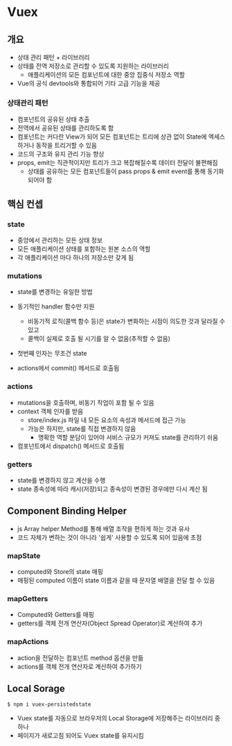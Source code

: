 # Vuex

## 개요

- 상태 관리 패턴 + 라이브러리
- 상태를 전역 저장소로 관리할 수 있도록 지원하는 라이브러리
  - 애플리케이션의 모든 컴포넌트에 대한 중앙 집중식 저장소 역할
- Vue의 공식 devtools와 통합되어 기타 고급 기능을 제공



### 상태관리 패턴

- 컴포넌트의 공유된 상태 추출
- 전역에서 공유된 상태를 관리하도록 함
- 컴포넌트는 커다란 View가 되어 모든 컴포넌트는 트리에 상관 없이 State에 엑세스 하거나 동작을 트리거할 수 있음
- 코드의 구조와 유지 관리 기능 향상
- props, emit는 직관적이지만 트리가 크고 복잡해질수록 데이터 전달이 불편해짐
  - 상태를 공유하는 모든 컴포넌트들이 pass props & emit event를 통해 동기화되어야 함



## 핵심 컨셉

### state

- 중앙에서 관리하는 모든 상태 정보
- 모든 애플리케이션 상태를 포함하는 원본 소스의 역할
- 각 애플리케이션 마다 하나의 저장소만 갖게 됨



### mutations

- state를 변경하는 유일한 방법
- 동기적인 handler 함수만 지원
  - 비동기적 로직(콜백 함수 등)은 state가 변화하는 시점이 의도한 것과 달라질 수 있고
  - 콜백이 실제로 호출 될 시기를 알 수 없음(추적할 수 없음)

- 첫번째 인자는 무조건 state
- actions에서 commit() 메서드로 호출됨



### actions

- mutations을 호출하며, 비동기 작업이 포함 될 수 있음
- context 객체 인자를 받음
  - store/index.js 파일 내 모든 요소의 속성과 메서드에 접근 가능
  - 가능은 하지만, state를 직접 변경하지 않음
    - 명확한 역할 분담이 있어야 서비스 규모가 커져도 state를 관리하기 쉬움
- 컴포넌트에서 dispatch() 메서드로 호출됨



### getters

- state를 변경하지 않고 계산을 수행
- state 종속성에 따라 캐시(저장)되고 종속성이 변경된 경우에만 다시 계산 됨



## Component Binding Helper

- js Array helper Method를 통해 배열 조작을 편하게 하는 것과 유사
- 코드 자체가 변하는 것이 아니라 '쉽게' 사용할 수 있도록 되어 있음에 초점

### mapState

- computed와 Store의 state 매핑
- 매핑된 computed 이름이 state 이름과 같을 때 문자열 배열을 전달 할 수 있음

### mapGetters

- Computed와 Getters를 매핑
- getters를 객체 전개 연산자(Object Spread Operator)로 계산하여 추가

### mapActions

- action을 전달하는 컴포넌트 method 옵션을 만듦
- actions를 객체 전개 연산자로 계산하여 추가하기



## Local Sorage

```
$ npm i vuex-persistedstate
```

- Vuex state를 자동으로 브라우저의 Local Storage에 저장해주는 라이브러리 중 하나
- 페이지가 새로고침 되어도 Vuex state를 유지시킴